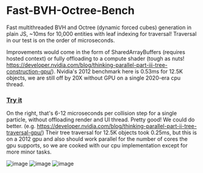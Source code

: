 # Fast-BVH-Octree-Bench
Fast multithreaded BVH and Octree (dynamic forced cubes) generation in plain JS, ~10ms for 10,000 entities with leaf indexing for traversal! Traversal in our test is on the order of microseconds.

Improvements would come in the form of SharedArrayBuffers (requires hosted context) or fully offloading to a compute shader (tough as nuts! https://developer.nvidia.com/blog/thinking-parallel-part-iii-tree-construction-gpu/). Nvidia's 2012 benchmark here is 0.53ms for 12.5K objects, we are still off by 20X without GPU on a single 2020-era cpu thread. 

### [Try it](https://codepen.io/mootytootyfrooty/pen/ogXBzwE)

On the right, that's 6-12 microseconds per collision step for a single particle, without offloading render and UI thread. Pretty good! We could do better. (e.g. https://developer.nvidia.com/blog/thinking-parallel-part-ii-tree-traversal-gpu/) Their tree traversal for 12.5K objects took 0.25ms, but this is on a 2012 gpu and also should work parallel for the number of cores the gpu supports, so we are cooked with our cpu implementation except for more minor tasks.

![image](https://github.com/user-attachments/assets/c74981a5-0dab-447d-84d6-ed4035ad789d)
![image](https://github.com/user-attachments/assets/8d45f303-3bc4-4c27-8bcc-663e41e5a803)
![image](https://github.com/user-attachments/assets/aa6f325f-babc-431c-acb3-140da3b700f3)

